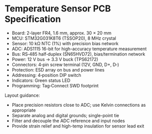 # Temperature Sensor PCB Specification

- Board: 2-layer FR4, 1.6 mm, approx. 30 × 20 mm
- MCU: STM32G031K8T6 (TSSOP20), 8 MHz crystal
- Sensor: 10 kΩ NTC (1%) with precision bias network
- ADC: ADS1115 16-bit for high-accuracy temperature measurement
- Bus: RS‑485 half‑duplex (SN65HVD72), bias/termination network
- Power: 12 V bus → 3.3 V buck (TPS62172)
- Connectors: 4‑pin screw terminal (12V, GND, D+, D‑)
- Protection: ESD array on bus and power lines
- Addressing: 4‑position DIP switch
- Indicators: Green status LED
- Programming: Tag‑Connect SWD footprint

Layout guidance:
- Place precision resistors close to ADC; use Kelvin connections as appropriate
- Separate analog and digital grounds; single-point tie
- Filter and decouple the ADC reference and input nodes
- Provide strain relief and high-temp insulation for sensor lead exit
